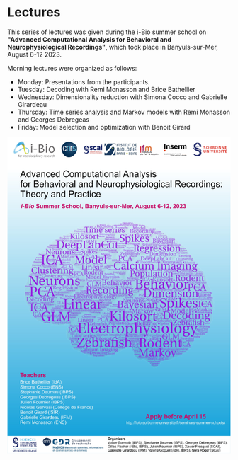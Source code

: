# Lectures
This series of lectures was given during the i-Bio summer school on **"Advanced Computational Analysis for Behavioral and Neurophysiological Recordings"**, which took place in Banyuls-sur-Mer, August 6-12 2023.

Morning lectures were organized as follows:
* Monday: Presentations from the participants.
* Tuesday: Decoding with Remi Monasson and Brice Bathellier
* Wednesday: Dimensionality reduction with Simona Cocco and Gabrielle Girardeau
* Thursday: Time series analysis and Markov models with Remi Monasson and Georges Debregeas
* Friday: Model selection and optimization with Benoit Girard

![Summer school flyer](https://github.com/i-Bio-Summer-School-2023/Lectures/blob/main/i-Bio-2023-Summer-School-Advanced-Processing-Tools-for-Behavioral-and-Neurophysiological-Recordings.jpg)
